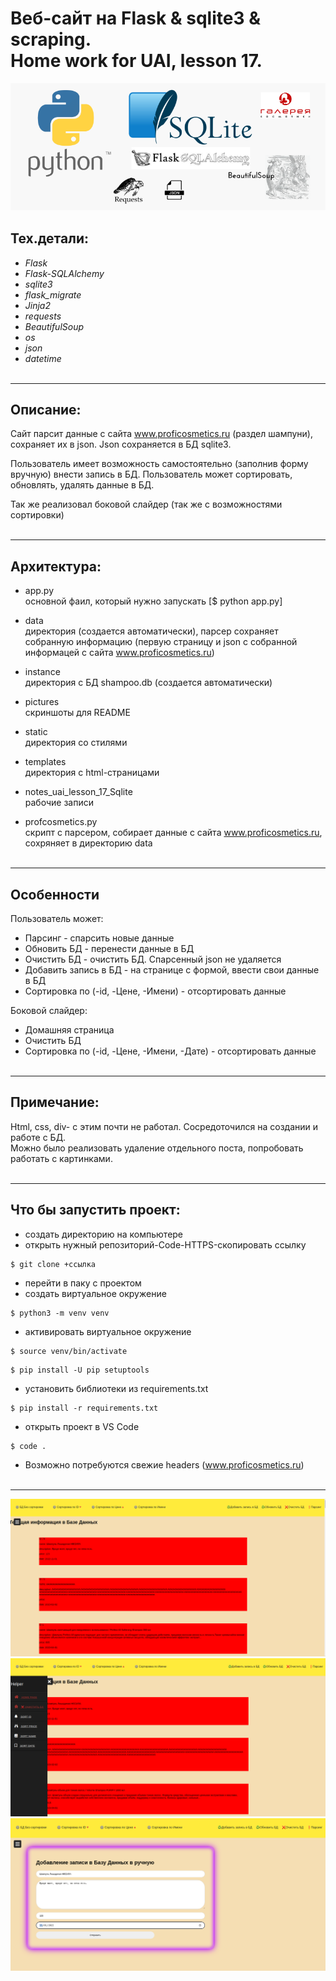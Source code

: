 # Веб-сайт на Flask & sqlite3 & scraping. <br/>Home work for UAI, lesson 17.

![alt-текст](https://github.com/HeyArtem/uai_lesson_17_Sqlite/blob/main/pictures/banner.png "Baner")

## Тех.детали:
* _Flask_
* _Flask-SQLAlchemy_
* _sqlite3_
* _flask_migrate_
* _Jinja2_
* _requests_
* _BeautifulSoup_
* _os_
* _json_
* _datetime_
<br/><br/>
<hr>


## Описание:
Сайт парсит данные с сайта www.proficosmetics.ru (раздел шампуни), сохраняет их в json. Json сохраняется в БД sqlite3. 

Пользователь имеет возможность самостоятельно (заполнив форму вручную) внести запись в БД. Пользователь может сортировать, обновлять, удалять данные в БД. 

Так же реализовал боковой слайдер (так же с возможностями сортировки)
<br/><br/>
<hr>


## Архитектура:
-  app.py<br/>
oсновной фаил, который нужно запускать [$ python app.py]

- data<br/>
директория (создается автоматически), парсер сохраняет собранную информацию (первую страницу и json c собранной информацей с сайта www.proficosmetics.ru)

- instance<br/>
директория с БД shampoo.db (создается автоматически)

- pictures<br/>
скриншоты для README

- static<br/>
директория со стилями

- templates<br/>
директория с html-страницами

- notes_uai_lesson_17_Sqlite<br/>
рабочие записи

- profcosmetics.py<br/>
скрипт с парсером, собирает данные с сайта www.proficosmetics.ru, сохряняет в директорию data
<br/><br/>
<hr>



## Особенности
Пользователь может:
* Парсинг - спарсить новые данные
* Обновить БД - перенести данные в БД
* Очистить БД - очистить БД. Спарсенный json не удаляется
* Добавить запись в БД - на странице с формой, ввести свои данные в БД
* Сортировка по (-id, -Цене, -Имени) - отсортировать данные

Боковой слайдер:
* Домашняя страница
* Очистить БД
* Сортировка по (-id, -Цене, -Имени, -Дате) - отсортировать данные
<br/><br/>
<hr>



## Примечание:
Html, css, div- с этим почти не работал. Сосредоточился на создании и работе с БД.<br/>
Можно было реализовать удаление отдельного поста, попробовать работать с картинками.
<br/><br/>
<hr>


## Что бы запустить проект:
- создать директорию на компьютере
- открыть нужный репозиторий-Code-HTTPS-скопировать ссылку
```
$ git clone +ссылка
```
- перейти в паку с проектом
- создать виртуальное окружение
```
$ python3 -m venv venv
```
- активировать виртуальное окружение 
```
$ source venv/bin/activate
``` 

```
$ pip install -U pip setuptools
``` 

- установить библиотеки из requirements.txt 
```
$ pip install -r requirements.txt 
```


- открыть проект в VS Code
```
$ code .
```

- Возможно потребуются свежие headers (www.proficosmetics.ru)
<br/><br/>
<hr>

![alt-текст](https://github.com/HeyArtem/uai_lesson_17_Sqlite/blob/main/pictures/Exemple%201.png "Exemple 1")
![alt-текст](https://github.com/HeyArtem/uai_lesson_17_Sqlite/blob/main/pictures/Exemple%202.png "Exemple 2")
![alt-текст](https://github.com/HeyArtem/uai_lesson_17_Sqlite/blob/main/pictures/Exemple%203.png "Exemple 3")
